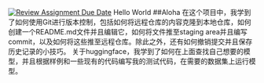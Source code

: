 [![Review Assignment Due Date](https://classroom.github.com/assets/deadline-readme-button-22041afd0340ce965d47ae6ef1cefeee28c7c493a6346c4f15d667ab976d596c.svg)](https://classroom.github.com/a/a5r7VjaX)
Hello World
##Aloha
在这个项目中，我学到了如何使用Git进行版本控制，包括如何将远程仓库的内容克隆到本地仓库，如何创建一个README.md文件并且编辑它，如何将文件推至staging area并且编写commit，以及如何将这些推至远程仓库。除此之外，还有如何撤销提交并且保存历史记录的小技巧。
关于huggingface，我学到了如何在上面查找自己想要的模型，并且根据样例和一些现有的代码编写我的测试代码，在需要的数据集上运行模型。